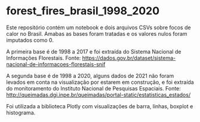 # forest_fires_brasil_1998_2020

Este repositório contém um notebook e dois arquivos CSVs sobre focos de calor no Brasil. Amabas as bases foram tratadas e os valores nulos foram imputados como 0.

A primeira base é de 1998 a 2017 e foi extraída do Sistema Nacional de Informações Florestais.
Fonte: https://dados.gov.br/dataset/sistema-nacional-de-informacoes-florestais-snif

A segunda base é de 1998 a 2020, alguns dados de 2021 não foram levados em conta na visualização por estarem em construção, e foi extraída do monitoramento do Instituto Nacional de Pesquisas Espaciais.
Fonte: http://queimadas.dgi.inpe.br/queimadas/portal-static/estatisticas_estados/


Foi utilizada a biblioteca Plotly com visualizações de barra, linhas, boxplot e histograma.
